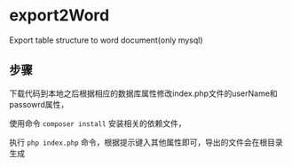 # export2Word
Export table structure to word document(only mysql)
## 步骤
下载代码到本地之后根据相应的数据库属性修改index.php文件的userName和passowrd属性，  

使用命令 ` composer install `  安装相关的依赖文件，  

执行 ` php index.php ` 命令，根据提示键入其他属性即可，导出的文件会在根目录生成  

